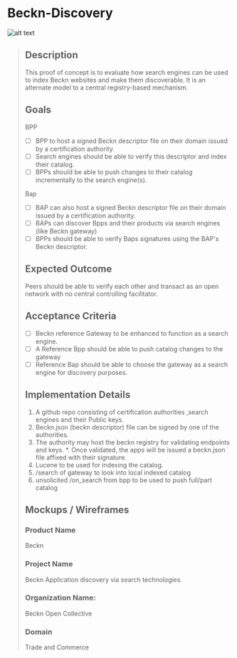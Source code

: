 # Beckn-Discovery


![alt text](<Screenshot 2024-05-09 at 12.23.46 AM.png>)


> ## Description
> This proof of concept is to evaluate how search engines can be used to index Beckn websites and make them discoverable. It is an alternate model to a central registry-based mechanism.
> 
> ## Goals
> BPP
> 
> * [ ]   BPP to host a signed Beckn descriptor file on their domain issued by a certification authority.
> * [ ]   Search engines should be able to verify this descriptor and index their catalog.
> * [ ]   BPPs should be able to push changes to their catalog incrementally to the search engine(s).
> 
> Bap
> 
> * [ ]   BAP can also host a signed Beckn descriptor file on their domain issued by a certification authority.
> * [ ]   BAPs can discover Bpps and their products via search engines (like Beckn gateway)
> * [ ]   BPPs should be able to verify Baps signatures using the BAP's Beckn descriptor.
> 
> ## Expected Outcome
> Peers should be able to verify each other and transact as an open network with no central controlling facilitator.
> 
> ## Acceptance Criteria
> * [ ]   Beckn reference Gateway to be enhanced to function as a search engine.
> * [ ]   A Reference Bpp should be able to push catalog changes to the gateway
> * [ ]   Reference Bap should be able to choose the gateway as a search engine for discovery purposes.
> 
> ## Implementation Details
> 1. A github repo consisting of certification authorities ,search engines and their Public keys.
> 2. Beckn.json (beckn descriptor) file can be signed by one of the authorities.
> 3. The authority may host the beckn registry for validating endpoints and keys.
>    *. Once validated, the apps will be issued a beckn.json file affixed with their signature.
> 4. Lucene to be used for indexing the catalog.
> 5. /search of gateway to look into local indexed catalog
> 6. unsolicited /on_search from bpp to be used to push full/part catalog
> 
> ## Mockups / Wireframes
> ### Product Name
> Beckn
> 
> ### Project Name
> Beckn Application discovery via search technologies.
> 
> ### Organization Name:
> Beckn Open Collective
> 
> ### Domain
> Trade and Commerce



